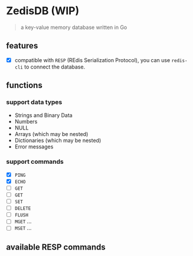 # ZedisDB (WIP)

> a key-value memory database written in Go

## features

- [x] compatible with `RESP` (REdis Serialization Protocol), you can use `redis-cli` to connect the database.

## functions

### support data types

- Strings and Binary Data
- Numbers
- NULL
- Arrays (which may be nested)
- Dictionaries (which may be nested)
- Error messages

### support commands

- [x] `PING`
- [x] `ECHO` <name>
- [ ] `GET` <key>
- [ ] `GET` <key>
- [ ] `SET` <key> <value>
- [ ] `DELETE` <key>
- [ ] `FLUSH`
- [ ] `MGET` <key1> ... <keyn>
- [ ] `MSET` <key1> <value1> ... <keyn> <valuen>

## available RESP commands

<!--#Anchor-->
